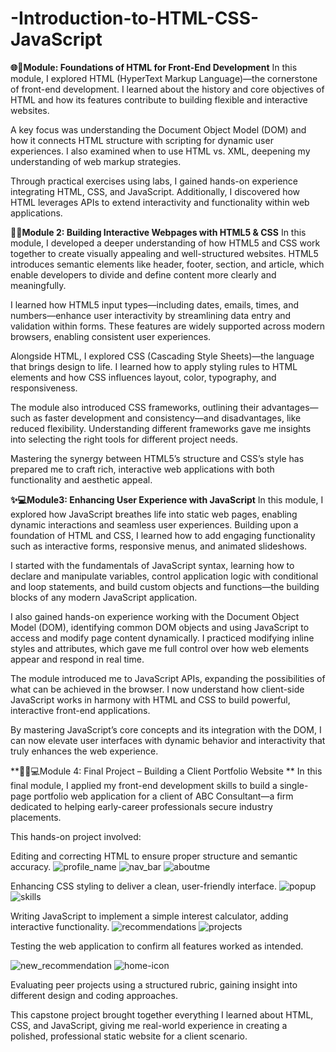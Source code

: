 # -Introduction-to-HTML-CSS-JavaScript
**🌐🧱Module: Foundations of HTML for Front-End Development**
In this module, I explored HTML (HyperText Markup Language)—the cornerstone of front-end development. I learned about the history and core objectives of HTML and how its features contribute to building flexible and interactive websites.

A key focus was understanding the Document Object Model (DOM) and how it connects HTML structure with scripting for dynamic user experiences. I also examined when to use HTML vs. XML, deepening my understanding of web markup strategies.

Through practical exercises using labs, I gained hands-on experience integrating HTML, CSS, and JavaScript. Additionally, I discovered how HTML leverages APIs to extend interactivity and functionality within web applications.

**🎨🧩Module 2: Building Interactive Webpages with HTML5 & CSS**
In this module, I developed a deeper understanding of how HTML5 and CSS work together to create visually appealing and well-structured websites. HTML5 introduces semantic elements like header, footer, section, and article, which enable developers to divide and define content more clearly and meaningfully.

I learned how HTML5 input types—including dates, emails, times, and numbers—enhance user interactivity by streamlining data entry and validation within forms. These features are widely supported across modern browsers, enabling consistent user experiences.

Alongside HTML, I explored CSS (Cascading Style Sheets)—the language that brings design to life. I learned how to apply styling rules to HTML elements and how CSS influences layout, color, typography, and responsiveness.

The module also introduced CSS frameworks, outlining their advantages—such as faster development and consistency—and disadvantages, like reduced flexibility. Understanding different frameworks gave me insights into selecting the right tools for different project needs.

Mastering the synergy between HTML5’s structure and CSS’s style has prepared me to craft rich, interactive web applications with both functionality and aesthetic appeal.

**✨💻Module3: Enhancing User Experience with JavaScript**
In this module, I explored how JavaScript breathes life into static web pages, enabling dynamic interactions and seamless user experiences. Building upon a foundation of HTML and CSS, I learned how to add engaging functionality such as interactive forms, responsive menus, and animated slideshows.

I started with the fundamentals of JavaScript syntax, learning how to declare and manipulate variables, control application logic with conditional and loop statements, and build custom objects and functions—the building blocks of any modern JavaScript application.

I also gained hands-on experience working with the Document Object Model (DOM), identifying common DOM objects and using JavaScript to access and modify page content dynamically. I practiced modifying inline styles and attributes, which gave me full control over how web elements appear and respond in real time.

The module introduced me to JavaScript APIs, expanding the possibilities of what can be achieved in the browser. I now understand how client-side JavaScript works in harmony with HTML and CSS to build powerful, interactive front-end applications.

By mastering JavaScript’s core concepts and its integration with the DOM, I can now elevate user interfaces with dynamic behavior and interactivity that truly enhances the web experience.

**🧑‍💼💻Module 4: Final Project – Building a Client Portfolio Website **
In this final module, I applied my front-end development skills to build a single-page portfolio web application for a client of ABC Consultant—a firm dedicated to helping early-career professionals secure industry placements.

This hands-on project involved:

Editing and correcting HTML to ensure proper structure and semantic accuracy.
![profile_name](https://github.com/user-attachments/assets/68f0742d-3aa4-4f51-abf5-890c2340eebf)
![nav_bar](https://github.com/user-attachments/assets/71b1ecfd-b307-44ca-979b-886e2f796a98)
![aboutme](https://github.com/user-attachments/assets/0417c51c-30ed-42d2-be6e-e9f08417c600)

Enhancing CSS styling to deliver a clean, user-friendly interface.
![popup](https://github.com/user-attachments/assets/bbbab76b-cd27-4ff4-918b-588a442d18c0)
![skills](https://github.com/user-attachments/assets/154a0140-7d50-46ea-9d35-1d2ad302563f)

Writing JavaScript to implement a simple interest calculator, adding interactive functionality.
![recommendations](https://github.com/user-attachments/assets/1716fb35-b2d2-4317-a73d-21db09437a01)
![projects](https://github.com/user-attachments/assets/100e6962-9804-49bb-8028-6a19ef7123b5)


Testing the web application to confirm all features worked as intended.

![new_recommendation](https://github.com/user-attachments/assets/95cd4b5d-b1ea-4d25-a319-20f2bd99bbda)
![home-icon](https://github.com/user-attachments/assets/d9f3f05e-0745-4f0c-9941-5eeb3f3e5e51)

Evaluating peer projects using a structured rubric, gaining insight into different design and coding approaches.

This capstone project brought together everything I learned about HTML, CSS, and JavaScript, giving me real-world experience in creating a polished, professional static website for a client scenario.

